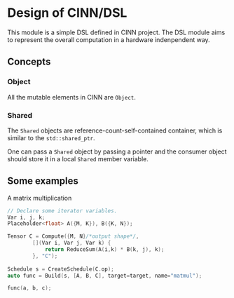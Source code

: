 # Design of CINN/DSL
This module is a simple DSL defined in CINN project. 
The DSL module aims to represent the overall computation in a hardware indenpendent way.

## Concepts
### Object
All the mutable elements in CINN are `Object`.
### Shared
The `Shared` objects are reference-count-self-contained container, which is similar to the `std::shared_ptr`.

One can pass a `Shared` object by passing a pointer and the consumer object should store it in a local `Shared` member variable.

## Some examples
A matrix multiplication

```c++
// Declare some iterator variables.
Var i, j, k;
Placeholder<float> A({M, K}), B({K, N});

Tensor C = Compute({M, N}/*output shape*/, 
        [](Var i, Var j, Var k) {
            return ReduceSum(A(i,k) * B(k, j), k);
        }, "C");
        
Schedule s = CreateSchedule(C.op);
auto func = Build(s, [A, B, C], target=target, name="matmul");

func(a, b, c);
```

